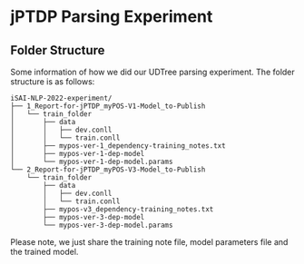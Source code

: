 # jPTDP Parsing Experiment

## Folder Structure

Some information of how we did our UDTree parsing experiment. The folder structure is as follows:  

```
iSAI-NLP-2022-experiment/
├── 1_Report-for-jPTDP_myPOS-V1-Model_to-Publish
│   └── train_folder
│       ├── data
│       │   ├── dev.conll
│       │   └── train.conll
│       ├── mypos-ver-1_dependency-training_notes.txt
│       ├── mypos-ver-1-dep-model
│       └── mypos-ver-1-dep-model.params
└── 2_Report-for-jPTDP_myPOS-V3-Model_to-Publish
    └── train_folder
        ├── data
        │   ├── dev.conll
        │   └── train.conll
        ├── mypos-v3_dependency-training_notes.txt
        ├── mypos-ver-3-dep-model
        └── mypos-ver-3-dep-model.params
```

Please note, we just share the training note file, model parameters file and the trained model.  


